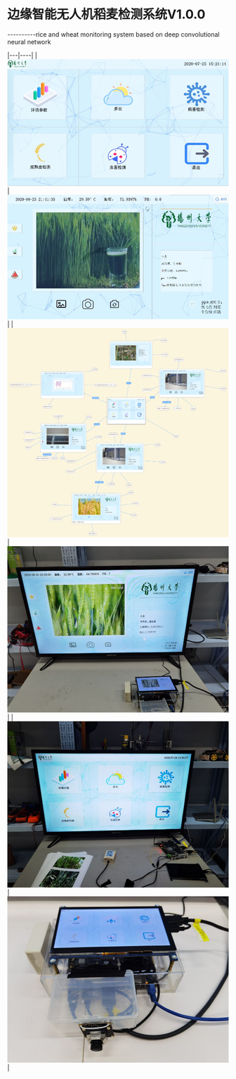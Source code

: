 # 边缘智能无人机稻麦检测系统V1.0.0
----------rice and wheat monitoring system based on deep convolutional neural network

|---|----|
|![image5](https://github.com/GTshenmi/IOT/blob/main/UI/FECF078A-7DFD-44B2-8187-81588269A3CE.jpeg)|![image2](https://github.com/GTshenmi/IOT/blob/main/UI/60472F3B-BC82-40FC-9174-B553FA7891DB.jpeg)|
|![image6](https://github.com/GTshenmi/IOT/blob/main/UI/47CA3C96-F887-4BA8-8C6C-51C7A83D44BA.png)|![image1](https://github.com/GTshenmi/IOT/blob/main/UI/57134650-F93A-4303-BEAF-AF109A28F8F7.jpeg)|
|![image3](https://github.com/GTshenmi/IOT/blob/main/UI/BC653853-8FF7-4491-A76E-4051AC6DA884.jpeg)
|![image4](https://github.com/GTshenmi/IOT/blob/main/UI/EB25710F-B45C-4BD1-8E02-3E8EB7F887FA.jpeg)|





